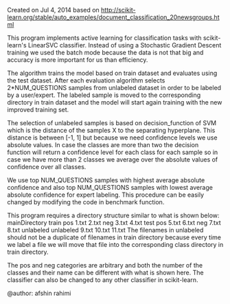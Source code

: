Created on Jul 4, 2014
based on http://scikit-learn.org/stable/auto_examples/document_classification_20newsgroups.html

This program implements active learning for classification tasks with scikit-learn's LinearSVC classifier.
Instead of using a Stochastic Gradient Descent training we used the batch mode because 
the data is not that big and accuracy is more important for us than efficiency.

The algorithm trains the model based on train dataset and evaluates using the test dataset.
After each evaluation algorithm selects 2*NUM_QUESTIONS samples from unlabeled dataset in order
to be labeled by a user/expert. The labeled sample is moved to the corresponding directory in
train dataset and the model will start again training with the new improved training set.

The selection of unlabeled samples is based on decision_function of SVM which is
the distance of the samples X to the separating hyperplane. This distance is between
[-1, 1] but because we need confidence levels we use absolute values. In case the classes
are more than two the decision function will return a confidence level for each class for each sample
so in case we have more than 2 classes we average over the absolute values of confidence over all classes.

We use top NUM_QUESTIONS samples with highest average absolute confidence and also top NUM_QUESTIONS
samples with lowest average absolute confidence for expert labeling. This procedure can be easily changed
by modifying the code in benchmark function.

This program requires a directory structure similar to what is shown below:
    mainDirectory
       train
           pos
               1.txt
               2.txt
           neg
               3.txt
               4.txt
       test
           pos
               5.txt
               6.txt
           neg
               7.txt
               8.txt
       unlabeled
           unlabeled
               9.txt
               10.txt
               11.txt
The filenames in unlabeled should not be a duplicate of filenames in train directory because every time we label a file
we will move that file into the corresponding class directory in train directory.

The pos and neg categories are arbitrary and both the number of the classes and their name can be different with what is shown here.
The classifier can also be changed to any other classifier in scikit-learn.


@author: afshin rahimi
